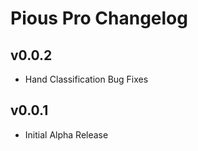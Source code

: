 # Pious Pro Changelog

## v0.0.2

- Hand Classification Bug Fixes

## v0.0.1

- Initial Alpha Release